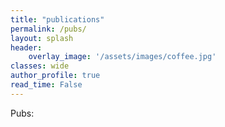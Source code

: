 ```yaml
---
title: "publications"
permalink: /pubs/
layout: splash
header:
    overlay_image: '/assets/images/coffee.jpg'
classes: wide
author_profile: true
read_time: False
---
```


Pubs:

